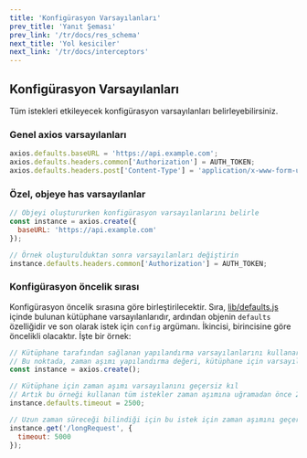 ```yaml
---
title: 'Konfigürasyon Varsayılanları'
prev_title: 'Yanıt Şeması'
prev_link: '/tr/docs/res_schema'
next_title: 'Yol kesiciler'
next_link: '/tr/docs/interceptors'
---
```


## Konfigürasyon Varsayılanları

Tüm istekleri etkileyecek konfigürasyon varsayılanları belirleyebilirsiniz.

### Genel axios varsayılanları

```js
axios.defaults.baseURL = 'https://api.example.com';
axios.defaults.headers.common['Authorization'] = AUTH_TOKEN;
axios.defaults.headers.post['Content-Type'] = 'application/x-www-form-urlencoded';
```

### Özel, objeye has varsayılanlar

```js
// Objeyi oluştururken konfigürasyon varsayılanlarını belirle
const instance = axios.create({
  baseURL: 'https://api.example.com'
});

// Örnek oluşturulduktan sonra varsayılanları değiştirin
instance.defaults.headers.common['Authorization'] = AUTH_TOKEN;
```

### Konfigürasyon öncelik sırası

Konfigürasyon öncelik sırasına göre birleştirilecektir. Sıra, [lib/defaults.js](https://github.com/axios/axios/blob/v1.x/lib/defaults.js#L28) içinde bulunan kütüphane varsayılanlarıdır, ardından objenin `defaults` özelliğidir ve son olarak istek için `config` argümanı. İkincisi, birincisine göre öncelikli olacaktır. İşte bir örnek:

```js
// Kütüphane tarafından sağlanan yapılandırma varsayılanlarını kullanarak bir örnek oluşturun
// Bu noktada, zaman aşımı yapılandırma değeri, kütüphane için varsayılan değer olan `0`dır.
const instance = axios.create();

// Kütüphane için zaman aşımı varsayılanını geçersiz kıl
// Artık bu örneği kullanan tüm istekler zaman aşımına uğramadan önce 2,5 saniye bekleyecek
instance.defaults.timeout = 2500;

// Uzun zaman süreceği bilindiği için bu istek için zaman aşımını geçersiz kıl
instance.get('/longRequest', {
  timeout: 5000
});
```

